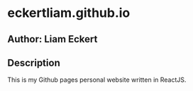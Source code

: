 # eckertliam.github.io
## Author: Liam Eckert

## Description
This is my Github pages personal website written in ReactJS.